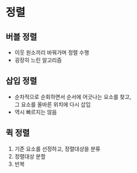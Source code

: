 # 정렬
## 버블 정렬
* 이웃 원소끼리 바꿔가며 정렬 수행
* 굉장히 느린 알고리즘
## 삽입 정렬
* 순차적으로 순회하면서 순서에 어긋나는 요소를 찾고, <br>
그 요소를 올바른 위치에 다시 삽입
* 역시 빠르지는 않음
## 퀵 정렬
1. 기준 요소를 선정하고, 정렬대상을 분류
2. 정렬대상 분할
3. 반복


